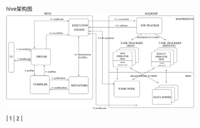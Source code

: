 hive架构图  
![image](https://github.com/SheldonNeal/One-Piece-Of-BigData/blob/master/IMG/hive%E6%9E%B6%E6%9E%84%E5%9B%BE.png)


| 1 | 2 |